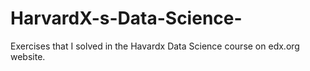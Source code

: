 # HarvardX-s-Data-Science-
Exercises that I solved in the Havardx Data Science course on edx.org website.
